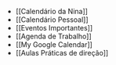- [[Calendário da Nina]]
- [[Calendário Pessoal]]
- [[Eventos Importantes]]
- [[Agenda de Trabalho]]
- [[My Google Calendar]]
- [[Aulas Práticas de direção]]